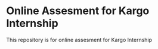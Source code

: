 # Online Assesment for Kargo Internship

This repository is for online assesment for Kargo Internship